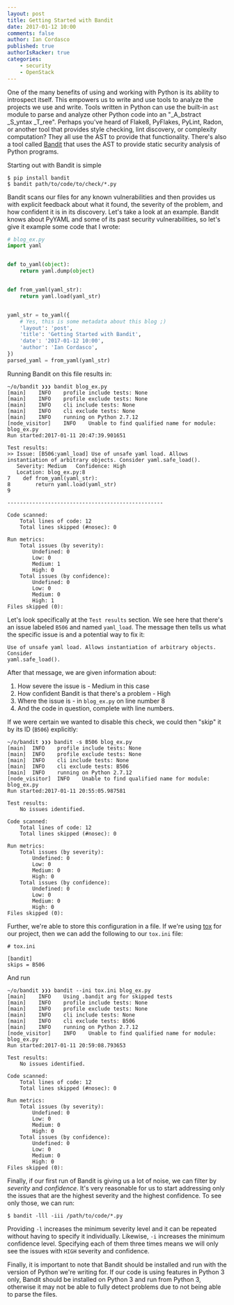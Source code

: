 ```yaml
---
layout: post
title: Getting Started with Bandit
date: 2017-01-12 10:00
comments: false
author: Ian Cordasco
published: true
authorIsRacker: true
categories:
    - security
    - OpenStack
---
```


One of the many benefits of using and working with Python is its ability to
introspect itself. This empowers us to write and use tools to analyze the
projects we use and write. Tools written in Python can use the built-in `ast`
module to parse and analyze other Python code into an "_A_bstract _S_yntax
_T_ree". Perhaps you've heard of Flake8, PyFlakes, PyLint, Radon, or another
tool that provides style checking, lint discovery, or complexity computation?
They all use the AST to provide that functionality. There's also a tool called
[Bandit][] that uses the AST to provide static security analysis of Python
programs.

<!-- more -->

Starting out with Bandit is simple

```
$ pip install bandit
$ bandit path/to/code/to/check/*.py
```

Bandit scans our files for any known vulnerabilities and then provides us
with explicit feedback about what it found, the severity of the problem, and how
confident it is in its discovery. Let's take a look at an example. Bandit
knows about PyYAML and some of its past security vulnerabilities, so let's
give it example some code that I wrote:

```python
# blog_ex.py
import yaml


def to_yaml(object):
    return yaml.dump(object)


def from_yaml(yaml_str):
    return yaml.load(yaml_str)


yaml_str = to_yaml({
    # Yes, this is some metadata about this blog ;)
    'layout': 'post',
    'title': 'Getting Started with Bandit',
    'date': '2017-01-12 10:00',
    'author': 'Ian Cordasco',
})
parsed_yaml = from_yaml(yaml_str)
```

Running Bandit on this file results in:

```
~/o/bandit ❯❯❯ bandit blog_ex.py
[main]    INFO    profile include tests: None
[main]    INFO    profile exclude tests: None
[main]    INFO    cli include tests: None
[main]    INFO    cli exclude tests: None
[main]    INFO    running on Python 2.7.12
[node_visitor]    INFO    Unable to find qualified name for module: blog_ex.py
Run started:2017-01-11 20:47:39.901651

Test results:
>> Issue: [B506:yaml_load] Use of unsafe yaml load. Allows instantiation of arbitrary objects. Consider yaml.safe_load().
   Severity: Medium   Confidence: High
   Location: blog_ex.py:8
7    def from_yaml(yaml_str):
8        return yaml.load(yaml_str)
9

--------------------------------------------------

Code scanned:
    Total lines of code: 12
    Total lines skipped (#nosec): 0

Run metrics:
    Total issues (by severity):
        Undefined: 0
        Low: 0
        Medium: 1
        High: 0
    Total issues (by confidence):
        Undefined: 0
        Low: 0
        Medium: 0
        High: 1
Files skipped (0):
```

Let's look specifically at the `Test results` section. We see here that
there's an issue labeled `B506` and named `yaml_load`. The message then tells
us what the specific issue is and a potential way to fix it:

```
Use of unsafe yaml load. Allows instantiation of arbitrary objects. Consider
yaml.safe_load().
```

After that message, we are given information about:

1. How severe the issue is - Medium in this case
2. How confident Bandit is that there's a problem - High
3. Where the issue is - in `blog_ex.py` on line number 8
4. And the code in question, complete with line numbers.

If we were certain we wanted to disable this check, we could then "skip" it
by its ID (`B506`) explicitly:

```
~/o/bandit ❯❯❯ bandit -s B506 blog_ex.py
[main]  INFO    profile include tests: None
[main]  INFO    profile exclude tests: None
[main]  INFO    cli include tests: None
[main]  INFO    cli exclude tests: B506
[main]  INFO    running on Python 2.7.12
[node_visitor]  INFO    Unable to find qualified name for module: blog_ex.py
Run started:2017-01-11 20:55:05.987581

Test results:
    No issues identified.

Code scanned:
    Total lines of code: 12
    Total lines skipped (#nosec): 0

Run metrics:
    Total issues (by severity):
        Undefined: 0
        Low: 0
        Medium: 0
        High: 0
    Total issues (by confidence):
        Undefined: 0
        Low: 0
        Medium: 0
        High: 0
Files skipped (0):
```

Further, we're able to store this configuration in a file. If we're using
[tox][] for our project, then we can add the following to our `tox.ini` file:

```
# tox.ini

[bandit]
skips = B506
```

And run

```
~/o/bandit ❯❯❯ bandit --ini tox.ini blog_ex.py
[main]    INFO    Using .bandit arg for skipped tests
[main]    INFO    profile include tests: None
[main]    INFO    profile exclude tests: None
[main]    INFO    cli include tests: None
[main]    INFO    cli exclude tests: B506
[main]    INFO    running on Python 2.7.12
[node_visitor]    INFO    Unable to find qualified name for module: blog_ex.py
Run started:2017-01-11 20:59:08.793653

Test results:
    No issues identified.

Code scanned:
    Total lines of code: 12
    Total lines skipped (#nosec): 0

Run metrics:
    Total issues (by severity):
        Undefined: 0
        Low: 0
        Medium: 0
        High: 0
    Total issues (by confidence):
        Undefined: 0
        Low: 0
        Medium: 0
        High: 0
Files skipped (0):
```

Finally, if our first run of Bandit is giving us a lot of noise, we can filter
by *severity* and *confidence*. It's very reasonable for us to start
addressing only the issues that are the highest severity and the highest
confidence. To see only those, we can run:

```
$ bandit -lll -iii /path/to/code/*.py
```

Providing `-l` increases the minimum severity level and it can be repeated
without having to specify it individually. Likewise, `-i` increases the
minimum confidence level. Specifying each of them three times means we will
only see the issues with `HIGH` severity and confidence.

Finally, it is important to note that Bandit should be installed and run with
the version of Python we're writing for. If our code is using features in
Python 3 only, Bandit should be installed on Python 3 and run from Python 3,
otherwise it may not be able to fully detect problems due to not being able to
parse the files.

[Bandit]: https://pypi.org/project/bandit
[tox]:    https://tox.readthedocs.io/
